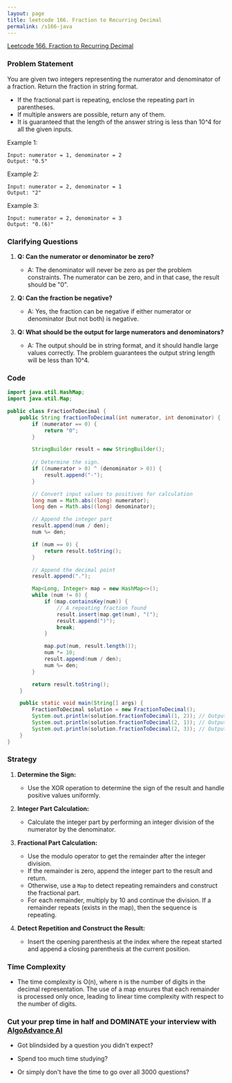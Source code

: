 ```yaml
---
layout: page
title: leetcode 166. Fraction to Recurring Decimal
permalink: /s166-java
---
```

[Leetcode 166. Fraction to Recurring Decimal](https://algoadvance.github.io/algoadvance/l166)
### Problem Statement

You are given two integers representing the numerator and denominator of a fraction. Return the fraction in string format. 

- If the fractional part is repeating, enclose the repeating part in parentheses.
- If multiple answers are possible, return any of them.
- It is guaranteed that the length of the answer string is less than 10^4 for all the given inputs.

Example 1:
```
Input: numerator = 1, denominator = 2
Output: "0.5"
```

Example 2:
```
Input: numerator = 2, denominator = 1
Output: "2"
```

Example 3:
```
Input: numerator = 2, denominator = 3
Output: "0.(6)"
```

### Clarifying Questions

1. **Q: Can the numerator or denominator be zero?**
   - A: The denominator will never be zero as per the problem constraints. The numerator can be zero, and in that case, the result should be "0".

2. **Q: Can the fraction be negative?**
   - A: Yes, the fraction can be negative if either numerator or denominator (but not both) is negative.

3. **Q: What should be the output for large numerators and denominators?**
   - A: The output should be in string format, and it should handle large values correctly. The problem guarantees the output string length will be less than 10^4.

### Code

```java
import java.util.HashMap;
import java.util.Map;

public class FractionToDecimal {
    public String fractionToDecimal(int numerator, int denominator) {
        if (numerator == 0) {
            return "0";
        }

        StringBuilder result = new StringBuilder();
        
        // Determine the sign.
        if ((numerator > 0) ^ (denominator > 0)) {
            result.append("-");
        }

        // Convert input values to positives for calculation
        long num = Math.abs((long) numerator);
        long den = Math.abs((long) denominator);

        // Append the integer part
        result.append(num / den);
        num %= den;

        if (num == 0) {
            return result.toString();
        }

        // Append the decimal point
        result.append(".");

        Map<Long, Integer> map = new HashMap<>();
        while (num != 0) {
            if (map.containsKey(num)) {
                // A repeating fraction found
                result.insert(map.get(num), "(");
                result.append(")");
                break;
            }

            map.put(num, result.length());
            num *= 10;
            result.append(num / den);
            num %= den;
        }

        return result.toString();
    }

    public static void main(String[] args) {
        FractionToDecimal solution = new FractionToDecimal();
        System.out.println(solution.fractionToDecimal(1, 2)); // Output: "0.5"
        System.out.println(solution.fractionToDecimal(2, 1)); // Output: "2"
        System.out.println(solution.fractionToDecimal(2, 3)); // Output: "0.(6)"
    }
}
```

### Strategy

1. **Determine the Sign:**
   - Use the XOR operation to determine the sign of the result and handle positive values uniformly.

2. **Integer Part Calculation:**
   - Calculate the integer part by performing an integer division of the numerator by the denominator.

3. **Fractional Part Calculation:**
   - Use the modulo operator to get the remainder after the integer division.
   - If the remainder is zero, append the integer part to the result and return.
   - Otherwise, use a `Map` to detect repeating remainders and construct the fractional part.
   - For each remainder, multiply by 10 and continue the division. If a remainder repeats (exists in the map), then the sequence is repeating.

4. **Detect Repetition and Construct the Result:**
   - Insert the opening parenthesis at the index where the repeat started and append a closing parenthesis at the current position.

### Time Complexity

- The time complexity is O(n), where n is the number of digits in the decimal representation. The use of a map ensures that each remainder is processed only once, leading to linear time complexity with respect to the number of digits.



### Cut your prep time in half and DOMINATE your interview with [AlgoAdvance AI](https://algoAdvance.com)

- Got blindsided by a question you didn't expect?

- Spend too much time studying?

- Or simply don't have the time to go over all 3000 questions?

